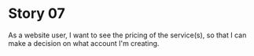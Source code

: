 # Story 07

As a website user,
I want to see the pricing of the service(s),
so that I can make a decision on what account I'm creating.